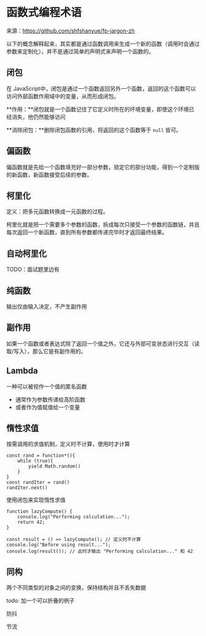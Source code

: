 # 函数式编程术语

来源：https://github.com/shfshanyue/fp-jargon-zh

以下的概念解释起来，其实都是通过函数调用来生成一个新的函数（调用时会通过参数来定制化），并不是通过简单的声明式来声明一个函数的。

## 闭包

在 JavaScript中，闭包是通过一个函数返回另外一个函数，返回的这个函数可以访问外部函数作用域中的变量，从而形成闭包。

**作用：**闭包就是一个函数记住了它定义时所在的环境变量，即使这个环境已经消失，他仍然能够访问

**消除闭包：**删除闭包函数的引用，将返回的这个函数等于 `null` 皆可。

## 偏函数

偏函数就是先给一个函数填充好一部分参数，锁定它的部分功能，得到一个定制版的新函数，新函数接受后续的参数。

## 柯里化

定义：把多元函数转换成一元函数的过程。

柯里化就是把一个需要多个参数的函数，拆成每次只接受一个参数的函数链，并且每次返回一个新函数，直到所有参数都传递完毕时才返回最终结果。

## 自动柯里化

TODO：面试题里边有

## 纯函数

输出仅由输入决定，不产生副作用

## 副作用

如果一个函数或者表达式除了返回一个值之外，它还与外部可变状态进行交互（读取/写入），那么它是有副作用的。

## Lambda

一种可以被视作一个值的匿名函数

- 通常作为参数传递给高阶函数
- 或者作为值赋值给一个变量

## 惰性求值

按需调用的求值机制，定义时不计算，使用时才计算

```tsx
const rand = function*(){
	while (true){
		yield Math.random()
	}
}
const randIter = rand()
randIter.next()
```

使用闭包来实现惰性求值

```tsx
function lazyCompute() {
    console.log("Performing calculation...");
    return 42;
}

const result = () => lazyCompute(); // 定义时不计算
console.log("Before using result...");
console.log(result()); // 此时才输出 "Performing calculation..." 和 42
```

## 同构

两个不同类型的对象之间的变换，保持结构并且不丢失数据

todo: 加一个可以折叠的例子

防抖

节流